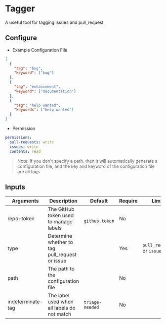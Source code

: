 # Tagger

A useful tool for tagging issues and pull_request

## Configure

- Example Configuration File

```json
[
  {
    "tag": "bug",
    "keyword": ["bug"]
  },
  {
    "tag": "enhancement",
    "keyword": ["documentation"]
  },
  {
    "tag": "help wanted",
    "keywords": ["help wanted"]
  }
]
```

- Permission

```yml
permissions:
  pull-requests: write
  issues: write
  contents: read
```

> Note: If you don't specify a path, then it will automatically generate a configuration file, and the key and keyword of the configuration file are all tags

## Inputs

| Arguments         | Description                                    | Default                | Require | Limit                     |
| ----------------- | ---------------------------------------------- | ---------------------- | ------- | ------------------------- |
| repo-token        | The GitHub token used to manage labels         | ` github.token` | No      |                           |
| type              | Determine whether to tag pull_request or issue |                        | Yes     | `pull_request` or `issue` |
| path              | The path to the configuration file             |                        | No      |                           |
| indeterminate-tag | The label used when all labels do not match    | `triage-needed`        | No      |                           |
